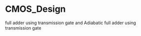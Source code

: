 # CMOS_Design
 full adder using transmission gate and Adiabatic  full adder using transmission gate
